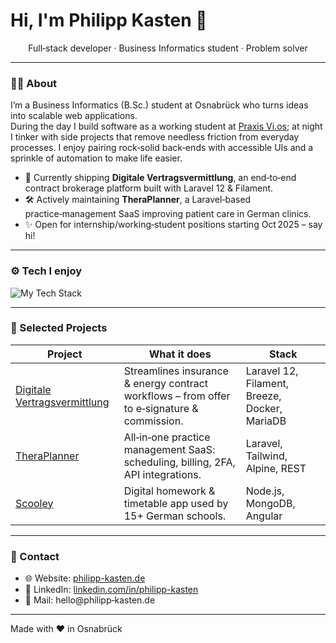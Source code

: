 # Hi, I'm Philipp Kasten 👋

<p align="center">
  Full‑stack developer · Business Informatics student · Problem solver
</p>

---

### 🧑‍💻 About

I’m a Business Informatics (B.Sc.) student at Osnabrück who turns ideas into scalable web applications.<br>
During the day I build software as a working student at <a href="https://vi-os.de/">Praxis Vi.os</a>; at night I tinker with side projects that remove needless friction from everyday processes. I enjoy pairing rock‑solid back‑ends with accessible UIs and a sprinkle of automation to make life easier.

- 🔭 Currently shipping **Digitale Vertragsvermittlung**, an end‑to‑end contract brokerage platform built with Laravel 12 & Filament.
- 🛠 Actively maintaining **TheraPlanner**, a Laravel‑based practice‑management SaaS improving patient care in German clinics.
- ✨ Open for internship/working‑student positions starting Oct 2025 – say hi!

---

### ⚙️ Tech I enjoy

<img src="https://skillicons.dev/icons?i=php,laravel,js,ts,angular,java,mysql,docker,git,linux" alt="My Tech Stack" />

---

### 🚀 Selected Projects

| Project | What it does | Stack |
|---------|--------------|-------|
| [Digitale Vertragsvermittlung](https://philipp-kasten.de/portfolio/digitale-vertragsvermittlung) | Streamlines insurance & energy contract workflows – from offer to e‑signature & commission. | Laravel 12, Filament, Breeze, Docker, MariaDB |
| [TheraPlanner](https://philipp-kasten.de/portfolio/theraplanner) | All‑in‑one practice management SaaS: scheduling, billing, 2FA, API integrations. | Laravel, Tailwind, Alpine, REST |
| [Scooley](https://philipp-kasten.de/portfolio/scooley) | Digital homework & timetable app used by 15+ German schools. | Node.js, MongoDB, Angular |

---

### 🤝 Contact

- 🌐 Website: [philipp-kasten.de](https://philipp-kasten.de)
- 💼 LinkedIn: [linkedin.com/in/philipp-kasten](https://linkedin.com/in/philipp-kasten)
- 📧 Mail: hello@philipp‑kasten.de

---

Made with ❤️ in Osnabrück
